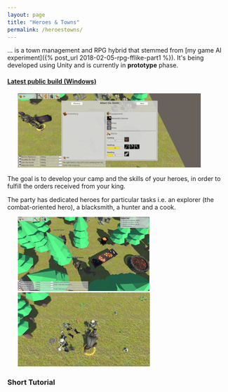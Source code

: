 ```yaml
---
layout: page
title: "Heroes & Towns"
permalink: /heroestowns/
---
```


... is a town management and RPG hybrid that stemmed from [my game AI experiment]({% post_url 2018-02-05-rpg-fflike-part1 %}). It's being developed using Unity and is currently in **prototype** phase.

#### [Latest public build (Windows)](https://www.dropbox.com/s/temuqfgnqkaun13/ppb1.7z?dl=0) 

<ul>
    <li style="display:inline">
        <a href="/images/pq3d3.png" target="_blank"><img src="/images/pq3d3.png" width="417" height="169" /></a>
    </li>
</ul>

The goal is to develop your camp and the skills of your heroes, in order to fulfill the orders received from your king.

The party has dedicated heroes for particular tasks i.e. an explorer (the combat-oriented hero), a blacksmith, a hunter and a cook.

<ul>
    <li style="display:inline">
        <a href="/images/pq3d1.png" target="_blank"><img src="/images/pq3d1.png" width="300" height="169" /></a>
        <a href="/images/pq3d2.png" target="_blank"><img src="/images/pq3d2.png" width="301" height="169" /></a>
    </li>
</ul>

### Short Tutorial
